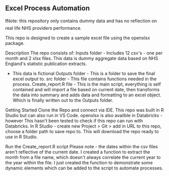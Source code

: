 ## Excel Process Automation
❗Note: this repository only contains dummy data and has no reflection on real life NHS providers performance.

This repo is designed to create a sample excel file using the openxlsx package.

Description
The repo consists of:
Inputs folder - Includes 12 csv's - one per month and 2 xlsx files. This data is dummy aggregate data based on NHS England's statistic publication extracts.
* This data is fictional
Outputs folder - This is a folder to save the final excel output to. 
src folder - This file contains functions needed in the process.
Create_report.R file - This is the main script, everything is self contained and will import a file based on current date, then transforms the data into  summary and adds data and formatting to an excel object.
Which is finally written out to the Outputs folder.

Getting Started
Clone the Repo and connect via IDE.
This repo was built in R Studio but can also run in VS Code. 
openxlsx is also availble in Databricks - however This hasn't been tested to check if this repo can run with Databricks.
In R Studio - create new Project > Git > add in URL to this repo, choose a folder path to save repo to.
This will download the repo ready to use in R Studio.

Run the Create_report.R script
Please note - the dates within the csv files aren't reflective of the current date.
I created a function to extract the month from a file name, which doesn't always correlate the current year to the year within the file.
I just created the function to demonstrate some dynamic elements which can be added to the script to automate processes.
